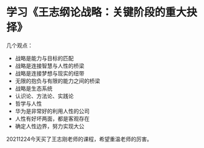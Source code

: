 # 学习《王志纲论战略：关键阶段的重大抉择》

几个观点：

- 战略是能力与目标的匹配
- 战略是连接智慧与人性的桥梁
- 战略是连接梦想与现实的纽带
- 无限的抱负与有限的能力之间的桥梁
- 战略是生态系统
- 认识论、方法论、实践论
- 哲学与人性
- 华为是非常好的利用人性的公司
- 人性有好坏两面，都是客观存在
- 确定人性边界，努力实现大公


20211224今天买了王志刚老师的课程，希望重温老师的厉害。

